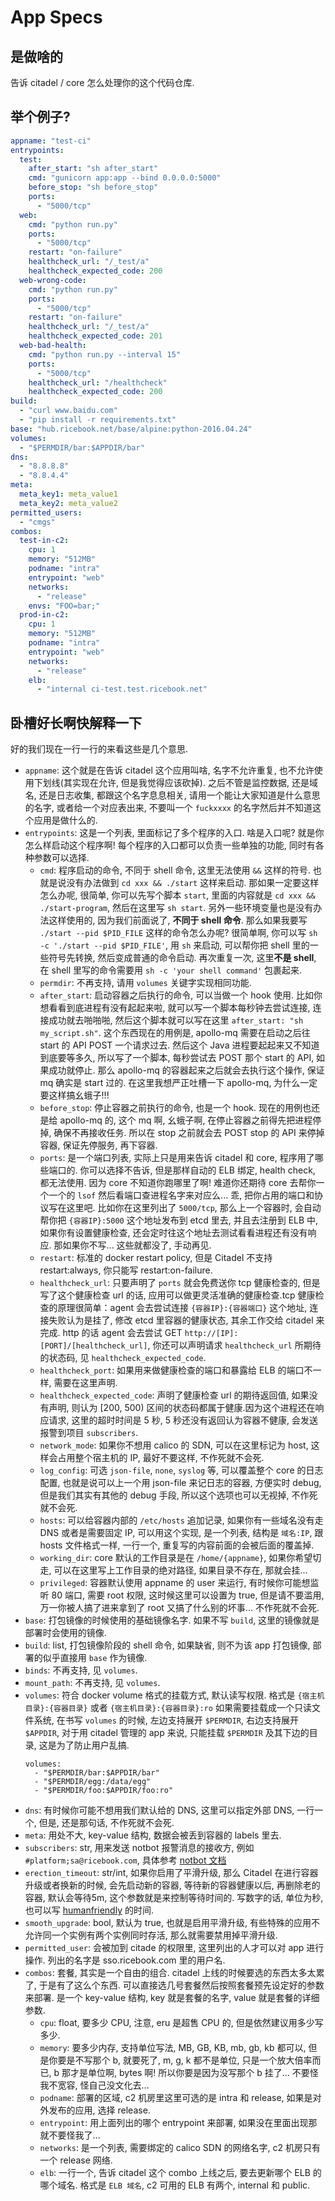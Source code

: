 App Specs
=========

## 是做啥的

告诉 citadel / core 怎么处理你的这个代码仓库.

## 举个例子?

```yaml
appname: "test-ci"
entrypoints:
  test:
    after_start: "sh after_start"
    cmd: "gunicorn app:app --bind 0.0.0.0:5000"
    before_stop: "sh before_stop"
    ports:
      - "5000/tcp"
  web:
    cmd: "python run.py"
    ports:
      - "5000/tcp"
    restart: "on-failure"
    healthcheck_url: "/_test/a"
    healthcheck_expected_code: 200
  web-wrong-code:
    cmd: "python run.py"
    ports:
      - "5000/tcp"
    restart: "on-failure"
    healthcheck_url: "/_test/a"
    healthcheck_expected_code: 201
  web-bad-health:
    cmd: "python run.py --interval 15"
    ports:
      - "5000/tcp"
    healthcheck_url: "/healthcheck"
    healthcheck_expected_code: 200
build:
  - "curl www.baidu.com"
  - "pip install -r requirements.txt"
base: "hub.ricebook.net/base/alpine:python-2016.04.24"
volumes:
  - "$PERMDIR/bar:$APPDIR/bar"
dns:
  - "8.8.8.8"
  - "8.8.4.4"
meta:
  meta_key1: meta_value1
  meta_key2: meta_value2
permitted_users:
  - "cmgs"
combos:
  test-in-c2:
    cpu: 1
    memory: "512MB"
    podname: "intra"
    entrypoint: "web"
    networks:
      - "release"
    envs: "FOO=bar;"
  prod-in-c2:
    cpu: 1
    memory: "512MB"
    podname: "intra"
    entrypoint: "web"
    networks:
      - "release"
    elb:
      - "internal ci-test.test.ricebook.net"
```

## 卧槽好长啊快解释一下
好的我们现在一行一行的来看这些是几个意思.

* `appname`: 这个就是在告诉 citadel 这个应用叫啥, 名字不允许重复, 也不允许使用下划线(其实现在允许, 但是我觉得应该砍掉). 之后不管是监控数据, 还是域名, 还是日志收集, 都跟这个名字息息相关, 请用一个能让大家知道是什么意思的名字, 或者给一个对应表出来, 不要叫一个 `fuckxxxx` 的名字然后并不知道这个应用是做什么的.
* `entrypoints`: 这是一个列表, 里面标记了多个程序的入口. 啥是入口呢? 就是你怎么样启动这个程序啊! 每个程序的入口都可以负责一些单独的功能, 同时有各种参数可以选择.
	* `cmd`: 程序启动的命令, 不同于 shell 命令, 这里无法使用 `&&` 这样的符号. 也就是说没有办法做到 `cd xxx && ./start` 这样来启动. 那如果一定要这样怎么办呢, 很简单, 你可以先写个脚本 `start`, 里面的内容就是 `cd xxx && ./start-program`, 然后在这里写 `sh start`. 另外一些环境变量也是没有办法这样使用的, 因为我们前面说了, **不同于 shell 命令**. 那么如果我要写 `./start --pid $PID_FILE` 这样的命令怎么办呢? 很简单啊, 你可以写 `sh -c './start --pid $PID_FILE'`, 用 `sh` 来启动, 可以帮你把 shell 里的一些符号先转换, 然后变成普通的命令启动. 再次重复一次, 这里**不是 shell**, 在 shell 里写的命令需要用 `sh -c 'your shell command'` 包裹起来.
	* `permdir`: 不再支持, 请用 `volumes` 关键字实现相同功能.
	* `after_start`: 启动容器之后执行的命令, 可以当做一个 hook 使用. 比如你想看看到底进程有没有起起来啦, 就可以写一个脚本每秒钟去尝试连接, 连接成功就去啪啪啪, 然后这个脚本就可以写在这里 `after_start: "sh my_script.sh"`. 这个东西现在的用例是, apollo-mq 需要在启动之后往 start 的 API POST 一个请求过去. 然后这个 Java 进程要起起来又不知道到底要等多久, 所以写了一个脚本, 每秒尝试去 POST 那个 start 的 API, 如果成功就停止. 那么 apollo-mq 的容器起来之后就会去执行这个操作, 保证 mq 确实是 start 过的. 在这里我想严正吐槽一下 apollo-mq, 为什么一定要这样搞幺蛾子!!!
	* `before_stop`: 停止容器之前执行的命令, 也是一个 hook. 现在的用例也还是给 apollo-mq 的, 这个 mq 啊, 幺蛾子啊, 在停止容器之前得先把进程停掉, 确保不再接收任务. 所以在 stop 之前就会去 POST stop 的 API 来停掉容器, 保证先停服务, 再下容器.
	* `ports`: 是一个端口列表, 实际上只是用来告诉 citadel 和 core, 程序用了哪些端口的. 你可以选择不告诉, 但是那样自动的 ELB 绑定, health check, 都无法使用. 因为 core 不知道你跑哪里了啊! 难道你还期待 core 去帮你一个一个的 `lsof` 然后看端口查进程名字来对应么... 乖, 把你占用的端口和协议写在这里吧. 比如你在这里列出了 `5000/tcp`, 那么上一个容器时, 会自动帮你把 `{容器IP}:5000` 这个地址发布到 etcd 里去, 并且去注册到 ELB 中, 如果你有设置健康检查, 还会定时往这个地址去测试看看进程还有没有响应. 那如果你不写... 这些就都没了, 手动再见.
	* `restart`: 标准的 docker restart policy, 但是 Citadel 不支持 restart:always, 你只能写 restart:on-failure.
	* `healthcheck_url`: 只要声明了 `ports` 就会免费送你 tcp 健康检查的, 但是写了这个健康检查 url 的话, 应用可以做更灵活准确的健康检查.tcp 健康检查的原理很简单：agent 会去尝试连接 `{容器IP}:{容器端口}` 这个地址, 连接失败认为是挂了, 修改 etcd 里容器的健康状态, 其余工作交给 citadel 来完成. http 的话 agent 会去尝试 GET `http://[IP]:[PORT]/[healthcheck_url]`, 你还可以声明请求 `healthcheck_url` 所期待的状态码, 见 `healthcheck_expected_code`.
	* `healthcheck_port`: 如果用来做健康检查的端口和暴露给 ELB 的端口不一样, 需要在这里声明.
	* `healthcheck_expected_code`: 声明了健康检查 url 的期待返回值, 如果没有声明, 则认为 [200, 500) 区间的状态码都属于健康.因为这个进程还在响应请求, 这里的超时时间是 5 秒, 5 秒还没有返回认为容器不健康, 会发送报警到项目 `subscribers`.
	* `network_mode`: 如果你不想用 calico 的 SDN, 可以在这里标记为 host, 这样会占用整个宿主机的 IP, 最好不要这样, 不作死就不会死.
	* `log_config`: 可选 `json-file`, `none`, `syslog` 等, 可以覆盖整个 core 的日志配置, 也就是说可以上一个用 json-file 来记日志的容器, 方便实时 debug, 但是我们其实有其他的 debug 手段, 所以这个选项也可以无视掉, 不作死就不会死.
	* `hosts`: 可以给容器内部的 `/etc/hosts` 追加记录, 如果你有一些域名没有走 DNS 或者是需要固定 IP, 可以用这个实现, 是一个列表, 结构是 `域名:IP`, 跟 hosts 文件格式一样, 一行一个, 重复写的内容前面的会被后面的覆盖掉.
	* `working_dir`: core 默认的工作目录是在 `/home/{appname}`, 如果你希望切走, 可以在这里写上工作目录的绝对路径, 如果目录不存在, 那就会挂...
	* `privileged`: 容器默认使用 appname 的 user 来运行, 有时候你可能想监听 80 端口, 需要 root 权限, 这时候这里可以设置为 true, 但是请不要滥用, 万一你被人搞了进来拿到了 root 又搞了什么别的坏事... 不作死就不会死.
* `base`: 打包镜像的时候使用的基础镜像名字. 如果不写 `build`, 这里的镜像就是部署时会使用的镜像.
* `build`: list, 打包镜像阶段的 shell 命令, 如果缺省, 则不为该 app 打包镜像, 部署的似乎直接用 `base` 作为镜像.
* `binds`: 不再支持, 见 `volumes`.
* `mount_path`: 不再支持, 见 `volumes`.
* `volumes`: 符合 docker volume 格式的挂载方式, 默认读写权限. 格式是 `{宿主机目录}:{容器目录}` 或者 `{宿主机目录}:{容器目录}:ro` 如果需要挂载成一个只读文件系统, 在书写 `volumes` 的时候, 左边支持展开 `$PERMDIR`, 右边支持展开 `$APPDIR`, 对于用 citadel 管理的 app 来说, 只能挂载 `$PERMDIR` 及其下边的目录, 这是为了防止用户乱搞.
	```
	volumes:
	  - "$PERMDIR/bar:$APPDIR/bar"
	  - "$PERMDIR/egg:/data/egg"
	  - "$PERMDIR/foo:$APPDIR/foo:ro"
	```
* `dns`: 有时候你可能不想用我们默认给的 DNS, 这里可以指定外部 DNS, 一行一个, 但是, 还是那句话, 不作死就不会死.
* `meta`: 用处不大, key-value 结构, 数据会被丢到容器的 labels 里去.
* `subscribers`: str, 用来发送 notbot 报警消息的接收方, 例如 `#platform;sa@ricebook.com`, 具体参考 [notbot 文档](http://gitlab.ricebook.net/platform/notbot)
* `erection_timeout`: str/int, 如果你启用了平滑升级, 那么 Citadel 在进行容器升级或者换新的时候, 会先启动新的容器, 等待新的容器健康以后, 再删除老的容器, 默认会等待5m, 这个参数就是来控制等待时间的. 写数字的话, 单位为秒, 也可以写 [humanfriendly](https://humanfriendly.readthedocs.io/en/latest/#humanfriendly.parse_timespan) 的时间.
* `smooth_upgrade`: bool, 默认为 true, 也就是启用平滑升级, 有些特殊的应用不允许同一个实例有两个实例同时存活, 那么就需要禁用掉平滑升级.
* `permitted_user`: 会被加到 citade 的权限里, 这里列出的人才可以对 app 进行操作. 列出的名字是 sso.ricebook.com 里的用户名.
* `combos`: 套餐, 其实是一个自由的组合. citadel 上线的时候要选的东西太多太累了, 于是有了这么个东西. 可以直接选几号套餐然后按照套餐预先设定好的参数来部署. 是一个 key-value 结构, key 就是套餐的名字, value 就是套餐的详细参数.
	* `cpu`: float, 要多少 CPU, 注意, eru 是超售 CPU 的, 但是依然建议用多少写多少.
	* `memory`: 要多少内存, 支持单位写法, MB, GB, KB, mb, gb, kb 都可以, 但是你要是不写那个 b, 就要死了, m, g, k 都不是单位, 只是一个放大倍率而已, b 那才是单位啊, bytes 啊! 所以你要是因为没写那个 b 挂了... 不要怪我不宽容, 怪自己没文化去...
	* `podname`: 部署的区域, c2 机房里这里可选的是 intra 和 release, 如果是对外发布的应用, 选择 release.
	* `entrypoint`: 用上面列出的哪个 entrypoint 来部署, 如果没在里面出现那就不要怪我了...
	* `networks`: 是一个列表, 需要绑定的 calico SDN 的网络名字, c2 机房只有一个 release 网络.
	* `elb`: 一行一个, 告诉 citadel 这个 combo 上线之后, 要去更新哪个 ELB 的哪个域名. 格式是 `ELB 域名`, c2 可用的 ELB 有两个, internal 和 public.
